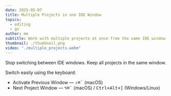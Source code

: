 ```yaml
---
date: 2025-05-07
title: Multiple Projects in one IDE Window
topics:
  - editing
  - go
author: mm
subtitle: Work with multiple projects at once from the same IDE window.
thumbnail: ./thumbnail.png
video: "./multiple_projects.webm"
---
```


Stop switching between IDE windows. Keep all projects in the same window.

Switch easily using the keyboard:

- Activate Previous Window — <kbd>⇧⌘`</kbd> (macOS)
- Next Project Window — <kbd>⌥⌘`</kbd> (macOS) / <kbd>Ctrl+Alt+]</kbd> (Windows/Linux)
